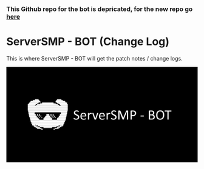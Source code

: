 ### This Github repo for the bot is depricated, for the new repo go [here](https://github.com/Prince527GitHub/ServerSMP-BOT/tree/updates)

# ServerSMP - BOT (Change Log)

This is where ServerSMP - BOT will get the patch notes / change logs.

![banner](https://github.com/Prince527GitHub/ServerSMP/blob/ServerSMP-Web/assets/image/banner/banner-bot.png?raw=true)
